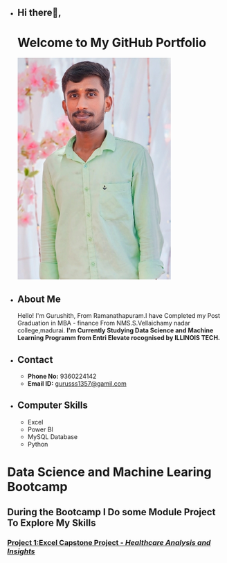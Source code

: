 - ## Hi there👋, 
  # Welcome to My GitHub Portfolio
  ![Gurushith](https://raw.githubusercontent.com/Gurudsml/Gurudsml/a2ee02201ffbc85ecfa8c1674d8b14818db7afbb/Gurushith.jpeg)
- ## About Me
  Hello! I'm Gurushith, From Ramanathapuram.I have Completed my Post Graduation in MBA - finance From NMS.S.Vellaichamy nadar college,madurai.
 **I'm Currently Studying Data Science and Machine Learning Programm from Entri Elevate rocognised by ILLINOIS TECH.** 
- ## Contact
  - **Phone No:** 9360224142
  - **Email ID:** gurusss1357@gamil.com
- ## Computer Skills
   - Excel
   - Power BI
   - MySQL Database
   - Python
# Data Science and Machine Learing Bootcamp
 ## During the Bootcamp I Do some Module Project To Explore My Skills
### [Project 1:**Excel** Capstone Project - *Healthcare Analysis and Insights* ](https://github.com/Gurudsml/Excel-Healthcae-Insights)
 
<!---
Gurudsml/Gurudsml is a ✨ special ✨ repository because its `README.md` (this file) appears on your GitHub profile.
You can click the Preview link to take a look at your changes.
--->
